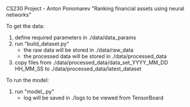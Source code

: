 CS230 Project - Anton Ponomarev
"Ranking financial assets using neural networks"


To get the data:
1) define required parameters in ./data/data_params
2) run "build_dataset.py"
	- the raw data will be stored in ./data/raw_data
	- the processed data will be stored in ./data/processed_data
3) copy files from ./data/processed_data/data_set_YYYY_MM_DD HH_MM_SS to ./data/processed_data/latest_dataset

To run the model:
1) run "model_.py"
	- log will be saved in ./logs to be viewed from TensorBoard
